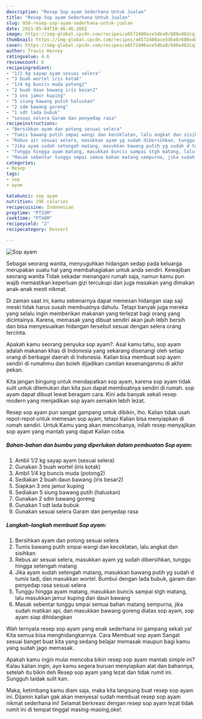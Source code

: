 ```yaml
---
description: "Resep Sop ayam Sederhana Untuk Jualan"
title: "Resep Sop ayam Sederhana Untuk Jualan"
slug: 950-resep-sop-ayam-sederhana-untuk-jualan
date: 2021-05-04T10:46:46.260Z
image: https://img-global.cpcdn.com/recipes/a8572400ace5dba0/680x482cq70/sop-ayam-foto-resep-utama.jpg
thumbnail: https://img-global.cpcdn.com/recipes/a8572400ace5dba0/680x482cq70/sop-ayam-foto-resep-utama.jpg
cover: https://img-global.cpcdn.com/recipes/a8572400ace5dba0/680x482cq70/sop-ayam-foto-resep-utama.jpg
author: Travis Harvey
ratingvalue: 4.6
reviewcount: 6
recipeingredient:
- "1/2 kg sayap ayam sesuai selera"
- "3 buah wortel iris kotak"
- "1/4 kg buncis muda potong2"
- "2 buah daun bawang iris besar2"
- "3 ons jamur kuping"
- "5 siung bawang putih haluskan"
- "2 sdm bawang goreng"
- "1 sdt lada bubuk"
- "sesuai selera Garam dan penyedap rasa"
recipeinstructions:
- "Bersihkan ayam dan potong sesuai selera"
- "Tumis bawang putih smpai wangi dan kecoklatan, lalu angkat dan sisihkan"
- "Rebus air sesuai selera, masukkan ayam yg sudah dibersihkan, tunggu hingga setengah matang"
- "Jika ayam sudah setengah matang, masukkan bawang putih yg sudah d tumis tadi, dan masukkan wortel. Bumbui dengan lada bubuk, garam dan penyedap rasa sesuai selera"
- "Tunggu hingga ayam matang, masukkan buncis sampai stgh matang, lalu masukkan jamur kuping dan daun bawang"
- "Masak sebentar tunggu smpai semua bahan matang sempurna, jika sudah matikan api, dan masukkan bawang goreng diatas sop ayam, sop ayam siap dihidangkan"
categories:
- Resep
tags:
- sop
- ayam

katakunci: sop ayam 
nutrition: 296 calories
recipecuisine: Indonesian
preptime: "PT33M"
cooktime: "PT46M"
recipeyield: "2"
recipecategory: Dessert

---
```



![Sop ayam](https://img-global.cpcdn.com/recipes/a8572400ace5dba0/680x482cq70/sop-ayam-foto-resep-utama.jpg)

Sebagai seorang wanita, menyuguhkan hidangan sedap pada keluarga merupakan suatu hal yang membahagiakan untuk anda sendiri. Kewajiban seorang  wanita Tidak sekadar menangani rumah saja, namun kamu pun wajib memastikan keperluan gizi tercukupi dan juga masakan yang dimakan anak-anak mesti nikmat.

Di zaman  saat ini, kamu sebenarnya dapat memesan hidangan siap saji meski tidak harus susah membuatnya dahulu. Tetapi banyak juga mereka yang selalu ingin memberikan makanan yang terlezat bagi orang yang dicintainya. Karena, memasak yang dibuat sendiri akan jauh lebih bersih dan bisa menyesuaikan hidangan tersebut sesuai dengan selera orang tercinta. 



Apakah kamu seorang penyuka sop ayam?. Asal kamu tahu, sop ayam adalah makanan khas di Indonesia yang sekarang disenangi oleh setiap orang di berbagai daerah di Indonesia. Kalian bisa membuat sop ayam sendiri di rumahmu dan boleh dijadikan camilan kesenanganmu di akhir pekan.

Kita jangan bingung untuk mendapatkan sop ayam, karena sop ayam tidak sulit untuk ditemukan dan kita pun dapat membuatnya sendiri di rumah. sop ayam dapat dibuat lewat beragam cara. Kini ada banyak sekali resep modern yang menjadikan sop ayam semakin lebih lezat.

Resep sop ayam pun sangat gampang untuk dibikin, lho. Kalian tidak usah repot-repot untuk memesan sop ayam, tetapi Kalian bisa menyiapkan di rumah sendiri. Untuk Kamu yang akan mencobanya, inilah resep menyajikan sop ayam yang mantab yang dapat Kalian coba.

<!--inarticleads1-->

##### Bahan-bahan dan bumbu yang diperlukan dalam pembuatan Sop ayam:

1. Ambil 1/2 kg sayap ayam (sesuai selera)
1. Gunakan 3 buah wortel (iris kotak)
1. Ambil 1/4 kg buncis muda (potong2)
1. Sediakan 2 buah daun bawang (iris besar2)
1. Siapkan 3 ons jamur kuping
1. Sediakan 5 siung bawang putih (haluskan)
1. Gunakan 2 sdm bawang goreng
1. Gunakan 1 sdt lada bubuk
1. Gunakan sesuai selera Garam dan penyedap rasa




<!--inarticleads2-->

##### Langkah-langkah membuat Sop ayam:

1. Bersihkan ayam dan potong sesuai selera
1. Tumis bawang putih smpai wangi dan kecoklatan, lalu angkat dan sisihkan
1. Rebus air sesuai selera, masukkan ayam yg sudah dibersihkan, tunggu hingga setengah matang
1. Jika ayam sudah setengah matang, masukkan bawang putih yg sudah d tumis tadi, dan masukkan wortel. Bumbui dengan lada bubuk, garam dan penyedap rasa sesuai selera
1. Tunggu hingga ayam matang, masukkan buncis sampai stgh matang, lalu masukkan jamur kuping dan daun bawang
1. Masak sebentar tunggu smpai semua bahan matang sempurna, jika sudah matikan api, dan masukkan bawang goreng diatas sop ayam, sop ayam siap dihidangkan




Wah ternyata resep sop ayam yang enak sederhana ini gampang sekali ya! Kita semua bisa menghidangkannya. Cara Membuat sop ayam Sangat sesuai banget buat kita yang sedang belajar memasak maupun bagi kamu yang sudah jago memasak.

Apakah kamu ingin mulai mencoba bikin resep sop ayam mantab simple ini? Kalau kalian ingin, ayo kamu segera buruan menyiapkan alat dan bahannya, setelah itu bikin deh Resep sop ayam yang lezat dan tidak rumit ini. Sungguh taidak sulit kan. 

Maka, ketimbang kamu diam saja, maka kita langsung buat resep sop ayam ini. Dijamin kalian gak akan menyesal sudah membuat resep sop ayam nikmat sederhana ini! Selamat berkreasi dengan resep sop ayam lezat tidak rumit ini di tempat tinggal masing-masing,oke!.

